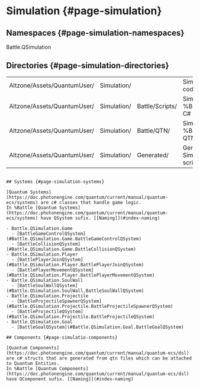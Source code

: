 # Simulation {#page-simulation}

## Namespaces {#page-simulation-namespaces}

Battle.QSimulation

## Directories {#page-simulation-directories}

|                             |             |                 |                              |
| :-------------------------- | :---------- | :-------------- | :--------------------------- |
| Altzone/Assets/QuantumUser/ | Simulation/ |                 | Simulation code              |
| Altzone/Assets/QuantumUser/ | Simulation/ | Battle/Scripts/ | Simulation %Battle C# Script |
| Altzone/Assets/QuantumUser/ | Simulation/ | Battle/QTN/     | Simulation %Battle QTN files |
| Altzone/Assets/QuantumUser/ | Simulation/ | Generated/      | Generated Simulation scripts |

```

## Systems {#page-simulation-systems}

[Quantum Systems](https://doc.photonengine.com/quantum/current/manual/quantum-ecs/systems) are c# classes that handle game logic.  
In %Battle [Quantum Systems](https://doc.photonengine.com/quantum/current/manual/quantum-ecs/systems) have QSystem sufix. [[Naming]](#index-naming)

- Battle.QSimulation.Game
  - [BattleGameControlQSystem](#Battle.QSimulation.Game.BattleGameControlQSystem)
  - [BattleCollisionQSystem](#Battle.QSimulation.Game.BattleCollisionQSystem)
- Battle.QSimulation.Player
  - [BattlePlayerJoinQSystem](#Battle.QSimulation.Player.BattlePlayerJoinQSystem) 
  - [BattlePlayerMovementQSystem](#Battle.QSimulation.Player.BattlePlayerMovementQSystem)
- Battle.QSimulation.SoulWall
  - [BattleSoulWallQSystem](#Battle.QSimulation.SoulWall.BattleSoulWallQSystem)
- Battle.QSimulation.Projectile
  - [BattleProjectileSpawnerQSystem](#Battle.QSimulation.Projectile.BattleProjectileSpawnerQSystem)
  - [BattleProjectileQSystem](#Battle.QSimulation.Projectile.BattleProjectileQSystem)
- Battle.QSimulation.Goal
  - [BattleGoalQSystem](#Battle.QSimulation.Goal.BattleGoalQSystem)

## Components {#page-simulatio-components}

[Quantum Components](https://doc.photonengine.com/quantum/current/manual/quantum-ecs/dsl) are c# structs that are generated from qtn files which can be attached to Quantum Entities.  
In %Battle [Quantum Components](https://doc.photonengine.com/quantum/current/manual/quantum-ecs/dsl) have QComponent sufix. [[Naming]](#index-naming)
